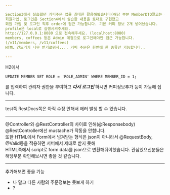 ```yaml
---

Section3에서 실습했던 커피주문 앱을 최대한 활용해봤습니다(해당 부분 MemberDTO말고는 수정사항이 없습니다).  
회원가입, 로그인은 Section4에서 실습한 내용을 토대로 구현했고  
회원 가입 및 로그인 직후 order에 접근 가능합니다. 기본 커피 정보 2개 넣어놨습니다.   
profile은 local로 실행시켜주세요.  
http://127.0.0.1:8080 으로 접속해주세요. (localhost:8080)  
members, coffees 등은 Admin 계정으로 로그인해야만 접근 가능합니다.  
(/v11/members, /v11/coffees)   
HTML 건드리기 너무 번거로워서.... 커피 주문은 한번에 한 종류만 가능합니다..

---
```


H2에서 
```
UPDATE MEMBER SET ROLE = 'ROLE_ADMIN' WHERE MEMBER_ID = 1;
```
를 입력하여 관리자 권한을 부여하고 ***다시 로그인*** 하시면 커피정보추가 등이 가능해 집니다.  

---

test쪽 RestDocs쪽은 아직 수정 안해서 에러 발생 할 수 있습니다.

---

@Controller와 @RestController의 차이로 인해(@Responsebody) @RestController에선 mustache가 작동을 안합니다.  
또한 HTML에서 Form에서 넘겨받는 형식은 json이 아니라서 @RequestBody, @Valid등을 적용하면 서버에서 제대로 받지 못해  
HTML쪽에서 script로 form data를 json으로 변환해줘야했습니다. 관심있으신분들은 해당부분 확인해보시면 좋을 것 같습니다.  

---
추가해보면 좋을 기능
- 나 말고 다른 사람의 주문정보는 못보게 하기
- ?
